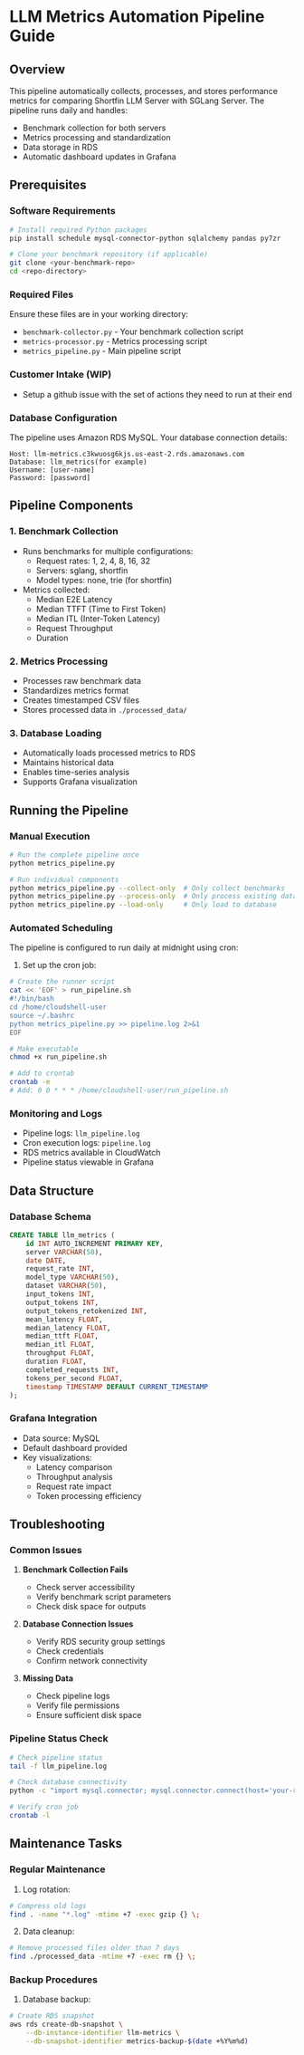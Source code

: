 # LLM Metrics Automation Pipeline Guide

## Overview
This pipeline automatically collects, processes, and stores performance metrics for comparing Shortfin LLM Server with SGLang Server. The pipeline runs daily and handles:
- Benchmark collection for both servers
- Metrics processing and standardization
- Data storage in RDS
- Automatic dashboard updates in Grafana

## Prerequisites

### Software Requirements
```bash
# Install required Python packages
pip install schedule mysql-connector-python sqlalchemy pandas py7zr

# Clone your benchmark repository (if applicable)
git clone <your-benchmark-repo>
cd <repo-directory>
```

### Required Files
Ensure these files are in your working directory:
- `benchmark-collector.py` - Your benchmark collection script
- `metrics-processor.py` - Metrics processing script
- `metrics_pipeline.py` - Main pipeline script

### Customer Intake (WIP)
- Setup a github issue with the set of actions they need to run at their end

### Database Configuration
The pipeline uses Amazon RDS MySQL. Your database connection details:
```
Host: llm-metrics.c3kwuosg6kjs.us-east-2.rds.amazonaws.com
Database: llm_metrics(for example)
Username: [user-name]
Password: [password]
```

## Pipeline Components

### 1. Benchmark Collection
- Runs benchmarks for multiple configurations:
  - Request rates: 1, 2, 4, 8, 16, 32
  - Servers: sglang, shortfin
  - Model types: none, trie (for shortfin)
- Metrics collected:
  - Median E2E Latency
  - Median TTFT (Time to First Token)
  - Median ITL (Inter-Token Latency)
  - Request Throughput
  - Duration

### 2. Metrics Processing
- Processes raw benchmark data
- Standardizes metrics format
- Creates timestamped CSV files
- Stores processed data in `./processed_data/`

### 3. Database Loading
- Automatically loads processed metrics to RDS
- Maintains historical data
- Enables time-series analysis
- Supports Grafana visualization

## Running the Pipeline

### Manual Execution
```bash
# Run the complete pipeline once
python metrics_pipeline.py

# Run individual components
python metrics_pipeline.py --collect-only  # Only collect benchmarks
python metrics_pipeline.py --process-only  # Only process existing data
python metrics_pipeline.py --load-only     # Only load to database
```

### Automated Scheduling
The pipeline is configured to run daily at midnight using cron:

1. Set up the cron job:
```bash
# Create the runner script
cat << 'EOF' > run_pipeline.sh
#!/bin/bash
cd /home/cloudshell-user
source ~/.bashrc
python metrics_pipeline.py >> pipeline.log 2>&1
EOF

# Make executable
chmod +x run_pipeline.sh

# Add to crontab
crontab -e
# Add: 0 0 * * * /home/cloudshell-user/run_pipeline.sh
```

### Monitoring and Logs
- Pipeline logs: `llm_pipeline.log`
- Cron execution logs: `pipeline.log`
- RDS metrics available in CloudWatch
- Pipeline status viewable in Grafana

## Data Structure

### Database Schema
```sql
CREATE TABLE llm_metrics (
    id INT AUTO_INCREMENT PRIMARY KEY,
    server VARCHAR(50),
    date DATE,
    request_rate INT,
    model_type VARCHAR(50),
    dataset VARCHAR(50),
    input_tokens INT,
    output_tokens INT,
    output_tokens_retokenized INT,
    mean_latency FLOAT,
    median_latency FLOAT,
    median_ttft FLOAT,
    median_itl FLOAT,
    throughput FLOAT,
    duration FLOAT,
    completed_requests INT,
    tokens_per_second FLOAT,
    timestamp TIMESTAMP DEFAULT CURRENT_TIMESTAMP
);
```

### Grafana Integration
- Data source: MySQL
- Default dashboard provided
- Key visualizations:
  - Latency comparison
  - Throughput analysis
  - Request rate impact
  - Token processing efficiency

## Troubleshooting

### Common Issues
1. **Benchmark Collection Fails**
   - Check server accessibility
   - Verify benchmark script parameters
   - Check disk space for outputs

2. **Database Connection Issues**
   - Verify RDS security group settings
   - Check credentials
   - Confirm network connectivity

3. **Missing Data**
   - Check pipeline logs
   - Verify file permissions
   - Ensure sufficient disk space

### Pipeline Status Check
```bash
# Check pipeline status
tail -f llm_pipeline.log

# Check database connectivity
python -c "import mysql.connector; mysql.connector.connect(host='your-rds-endpoint', user='admin', password='your-password', database='llm_metrics')"

# Verify cron job
crontab -l
```

## Maintenance Tasks

### Regular Maintenance
1. Log rotation:
```bash
# Compress old logs
find . -name "*.log" -mtime +7 -exec gzip {} \;
```

2. Data cleanup:
```bash
# Remove processed files older than 7 days
find ./processed_data -mtime +7 -exec rm {} \;
```

### Backup Procedures
1. Database backup:
```bash
# Create RDS snapshot
aws rds create-db-snapshot \
    --db-instance-identifier llm-metrics \
    --db-snapshot-identifier metrics-backup-$(date +%Y%m%d)
```
